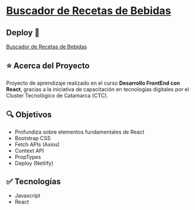 # [Buscador de Recetas de Bebidas]()

## Deploy 🔻

[Buscador de Recetas de Bebidas]()

## ⭐ Acerca del Proyecto

Proyecto de aprendizaje realizado en el curso **Desarrollo FrontEnd con React**, gracias a la iniciativa de capacitación en tecnologías digitales por el Cluster Tecnológico de Catamarca (CTC).

## 🔍 Objetivos

- Profundiza sobre elementos fundamentales de React
- Bootstrap CSS
- Fetch APIs (Axios)
- Context API
- PropTypes
- Deploy (Netlify)

## ✅ Tecnologías

- Javascript
- React
